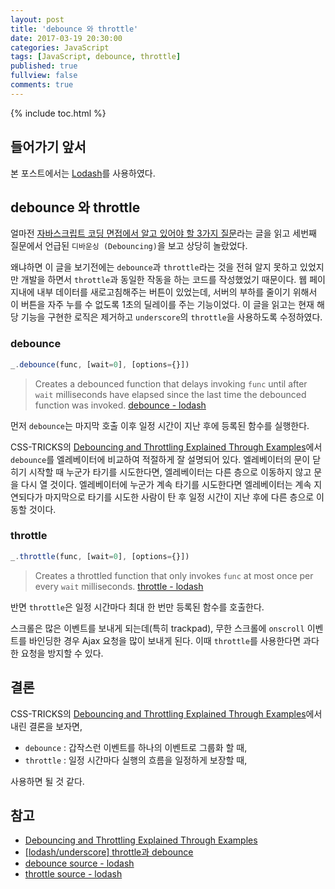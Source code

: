 ```yaml
---
layout: post
title: 'debounce 와 throttle'
date: 2017-03-19 20:30:00
categories: JavaScript
tags: [JavaScript, debounce, throttle]
published: true
fullview: false
comments: true
---
```


{% include toc.html %}

## 들어가기 앞서

본 포스트에서는 [Lodash](hhttps://lodash.com/)를 사용하였다.

## debounce 와 throttle

얼마전 [자바스크립트 코딩 면접에서 알고 있어야 할 3가지 질문](https://joshua1988.github.io/web_dev/javascript-interview-3questions/)라는 글을 읽고 세번째 질문에서 언급된 `디바운싱 (Debouncing)`을 보고 상당히 놀랐었다.

왜냐하면 이 글을 보기전에는 `debounce`과 `throttle`라는 것을 전혀 알지 못하고 있었지만 개발을 하면서 `throttle`과 동일한 작동을 하는 코드를 작성했었기 때문이다. 웹 페이지내에 내부 데이터를 새로고침해주는 버튼이 있었는데, 서버의 부하를 줄이기 위해서 이 버튼을 자주 누를 수 없도록 1초의 딜레이를 주는 기능이었다. 이 글을 읽고는 현재 해당 기능을 구현한 로직은 제거하고 `underscore`의 `throttle`을 사용하도록 수정하였다.

### debounce

```javascript
_.debounce(func, [wait=0], [options={}])
```

> Creates a debounced function that delays invoking `func` until after `wait` milliseconds have elapsed since the last time the debounced function was invoked. [debounce - lodash](https://lodash.com/docs/4.17.4#debounce)

먼저 `debounce`는 마지막 호출 이후 일정 시간이 지난 후에 등록된 함수를 실행한다.

CSS-TRICKS의 [Debouncing and Throttling Explained Through Examples](https://css-tricks.com/debouncing-throttling-explained-examples/)에서 `debounce`를 엘레베이터에 비교하여 적절하게 잘 설명되어 있다. 엘레베이터의 문이 닫히기 시작할 때 누군가 타기를 시도한다면, 엘레베이터는 다른 층으로 이동하지 않고 문을 다시 열 것이다. 엘레베이터에 누군가 계속 타기를 시도한다면 엘레베이터는 계속 지연되다가 마지막으로 타기를 시도한 사람이 탄 후 일정 시간이 지난 후에 다른 층으로 이동할 것이다.

### throttle

```javascript
_.throttle(func, [wait=0], [options={}])
```

> Creates a throttled function that only invokes `func` at most once per every `wait` milliseconds. [throttle - lodash](https://lodash.com/docs/4.17.4#throttle)

반면 `throttle`은 일정 시간마다 최대 한 번만 등록된 함수를 호출한다.

스크롤은 많은 이벤트를 보내게 되는데(특히 trackpad), 무한 스크롤에 `onscroll` 이벤트를 바인딩한 경우 Ajax 요청을 많이 보내게 된다. 이때 `throttle`를 사용한다면 과다한 요청을 방지할 수 있다.

## 결론

CSS-TRICKS의 [Debouncing and Throttling Explained Through Examples](https://css-tricks.com/debouncing-throttling-explained-examples/)에서 내린 결론을 보자면,

* `debounce` : 갑작스런 이벤트를 하나의 이벤트로 그룹화 할 때,
* `throttle` : 일정 시간마다 실행의 흐름을 일정하게 보장할 때,

사용하면 될 것 같다.

## 참고

* [Debouncing and Throttling Explained Through Examples](https://css-tricks.com/debouncing-throttling-explained-examples/)
* [[lodash/underscore] throttle과 debounce](https://hyunseob.github.io/2016/04/24/throttle-and-debounce/)
* [debounce source - lodash](https://github.com/lodash/lodash/blob/4.8.0-npm/debounce.js)
* [throttle source - lodash](https://github.com/lodash/lodash/blob/4.8.0-npm/throttle.js)
